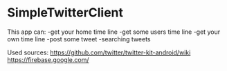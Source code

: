 # SimpleTwitterClient
This app can:
-get your home time line
-get some users time line
-get your own time line
-post some tweet
-searching tweets

Used sources:
https://github.com/twitter/twitter-kit-android/wiki
https://firebase.google.com/
